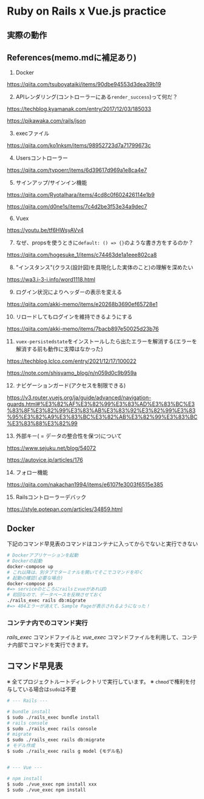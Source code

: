 # Ruby on Rails x Vue.js practice
## 実際の動作

## References(memo.mdに補足あり)
1. Docker

https://qiita.com/tsuboyataiki/items/90dbe94553d3dea39b19

2. APIレンダリング(コントローラーにある`render_success`)って何だ？

https://techblog.kyamanak.com/entry/2017/12/03/185033

https://pikawaka.com/rails/json

3. execファイル

https://qiita.com/ko1nksm/items/98952723d7a71799673c

4. Usersコントローラー

https://qiita.com/typoerr/items/6d39617d969a1e8ca4e7

5. サインアップ/サインイン機能

https://qiita.com/RyotaIhara/items/4cd8c0f602426114e1b9

https://qiita.com/d0ne1s/items/7c4d2be3f53e34a9dec7

6. Vuex

https://youtu.be/tf6HWsyAVv4

7. なぜ、propsを使うときに`default: () => {}`のような書き方をするのか？

https://qiita.com/hogesuke_1/items/c74463de1a1eee802ca8

8. "インスタンス"(クラス(設計図)を具現化した実体のこと)の理解を深めたい

https://wa3.i-3-i.info/word1118.html

9. ログイン状況によりヘッダーの表示を変える

https://qiita.com/akki-memo/items/e20268b3690ef65728e1

10. リロードしてもログインを維持できるようにする

https://qiita.com/akki-memo/items/7bacb897e50025d23b76

11. `vuex-persistedstate`をインストールしたら出たエラーを解消する(エラーを解消する前も動作に支障はなかった)

https://techblog.lclco.com/entry/2021/12/17/100022

https://note.com/shisyamo_blog/n/n059d0c9b959a

12. ナビゲーションガード(アクセスを制限できる)

https://v3.router.vuejs.org/ja/guide/advanced/navigation-guards.html#%E3%82%AF%E3%82%99%E3%83%AD%E3%83%BC%E3%83%8F%E3%82%99%E3%83%AB%E3%83%92%E3%82%99%E3%83%95%E3%82%A9%E3%83%BC%E3%82%AB%E3%82%99%E3%83%BC%E3%83%88%E3%82%99

13. 外部キー( = データの整合性を保つ)について

https://www.sejuku.net/blog/54072

https://autovice.jp/articles/176

14. フォロー機能

https://qiita.com/nakachan1994/items/e6107fe3003f6515e385

15. Railsコントローラーデバック

https://style.potepan.com/articles/34859.html

## Docker
下記のコマンド早見表のコマンドはコンテナに入ってからでないと実行できない
```bash
# Dockerアプリケーションを起動
# Dockerの起動
docker-compose up
# これ以降は、別タブでターミナルを開いてそこでコマンドを叩く
# 起動の確認(必要な場合)
docker-compose ps
#=> serviceのところにrailsとvueがあればO
# 初回なので、データベースを反映させておく
./rails_exec rails db:migrate
#=> 404エラーが消えて、Sample Pageが表示されるようになった！
```

### コンテナ内でのコマンド実行
*rails_exec* コマンドファイルと *vue_exec* コマンドファイルを利用して、コンテナ内部でコマンドを実行できます。

## コマンド早見表
※ 全てプロジェクトルートディレクトリで実行しています。
※ `chmod`で権利を付与している場合は`sudo`は不要
```bash
# --- Rails ---

# bundle install
$ sudo ./rails_exec bundle install
# rails console
$ sudo ./rails_exec rails console
# migrate
$ sudo ./rails_exec rails db:migrate
# モデル作成
$ sudo ./rails_exec rails g model {モデル名}


# --- Vue ---

# npm install
$ sudo ./vue_exec npm install xxx
$ sudo ./vue_exec npm install
```
